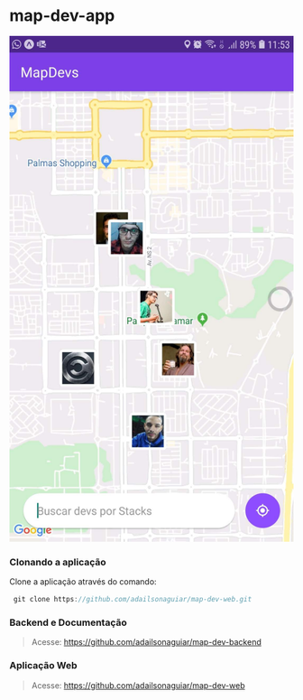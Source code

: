 # map-dev-app

![alt text][github]

[github]: https://raw.githubusercontent.com/adailsonaguiar/map-dev-app/master/assets/screenshot.jpg 'Screenshot'

### Clonando a aplicação

Clone a aplicação através do comando:

```javascript
 git clone https://github.com/adailsonaguiar/map-dev-web.git
```

### Backend e Documentação

> Acesse: https://github.com/adailsonaguiar/map-dev-backend

### Aplicação Web

> Acesse: https://github.com/adailsonaguiar/map-dev-web
